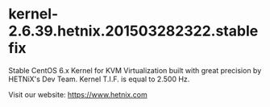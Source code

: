 # kernel-2.6.39.hetnix.201503282322.stablefix
Stable CentOS 6.x Kernel for KVM Virtualization built with great precision by HETNiX's Dev Team.
Kernel T.I.F. is equal to 2.500 Hz.

Visit our website: https://www.hetnix.com
